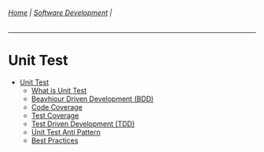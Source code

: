 ###### [Home](https://github.com/RyKaj/Documentation/blob/master/README.md) | [Software Development](https://github.com/RyKaj/Documentation/tree/master/SoftwareDevelopment/README.md) |
------------


# Unit Test

-   [Unit Test](1.0-Unit-Tests.md)  
	-   [What is Unit Test](What-is-Unit-Test.md)
    -   [Beavhiour Driven Development (BDD)](Behavior-Driven%20Development%20(BDD).md) 
    -   [Code Coverage](Code-Coverage.md)	
	-   [Test Coverage](Test-Coverage.md)
	-   [Test Driven Development (TDD)](Test-Driven%20Development%20(TDD).md)
	-   [Unit Test Anti Pattern](Unit-Test-Antipattern.md)
	-   [Best Practices](Unit-Test-Best-Practices.md)

